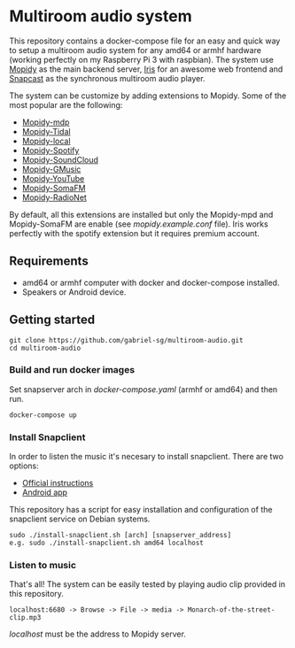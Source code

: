 # Multiroom audio system
This repository contains a docker-compose file for an easy and quick way to setup a multiroom audio system for any amd64 or armhf hardware (working perfectly on my Raspberry Pi 3 with raspbian).
The system use [Mopidy](https://mopidy.com/) as the main backend server, [Iris](https://github.com/jaedb/iris) for an awesome web frontend and [Snapcast](https://github.com/badaix/snapcast) as the synchronous multiroom audio player.

The system can be customize by adding extensions to Mopidy. Some of the most popular are the following:
  - [Mopidy-mdp](https://github.com/mopidy/mopidy-mpd)
  - [Mopidy-Tidal](https://github.com/tehkillerbee/mopidy-tidal)
  - [Mopidy-local](https://github.com/mopidy/mopidy-local)
  - [Mopidy-Spotify](https://github.com/mopidy/mopidy-spotify)
  - [Mopidy-SoundCloud](https://github.com/mopidy/mopidy-soundcloud)
  - [Mopidy-GMusic](https://github.com/mopidy/mopidy-gmusic)
  - [Mopidy-YouTube](https://github.com/natumbri/mopidy-youtube)
  - [Mopidy-SomaFM](https://github.com/AlexandrePTJ/mopidy-somafm)
  - [Mopidy-RadioNet](https://github.com/plintx/mopidy-radionet)

By default, all this extensions are installed but only the Mopidy-mpd and Mopidy-SomaFM are enable (see *mopidy.example.conf* file). Iris works perfectly with the spotify extension but it requires premium account.

## Requirements
- amd64 or armhf computer with docker and docker-compose installed.
- Speakers or Android device.

## Getting started
    git clone https://github.com/gabriel-sg/multiroom-audio.git
    cd multiroom-audio

### Build and run docker images
Set snapserver arch in *docker-compose.yaml* (armhf or amd64) and then run.

    docker-compose up

### Install Snapclient
In order to listen the music it's necesary to install snapclient. There are two options:
- [Official instructions](https://github.com/badaix/snapcast#installation)
- [Android app](https://play.google.com/store/apps/details?id=de.badaix.snapcast)

This repository has a script for easy installation and configuration of the snapclient service on Debian systems.

    sudo ./install-snapclient.sh [arch] [snapserver_address]
    e.g. sudo ./install-snapclient.sh amd64 localhost
### Listen to music
That's all! The system can be easily tested by playing audio clip provided in this repository.

    localhost:6680 -> Browse -> File -> media -> Monarch-of-the-street-clip.mp3
*localhost* must be the address to Mopidy server.
